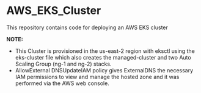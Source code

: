 # AWS_EKS_Cluster
This repository contains code for deploying an AWS EKS cluster

__NOTE:__
- This Cluster is provisioned in the us-east-2 region with eksctl using the eks-cluster file which also creates the managed-cluster and two Auto Scaling Group (ng-1 and ng-2) stacks.
- AllowExternal DNSUpdateIAM  policy gives ExternalDNS the necessary IAM permissions to view and manage the hosted zone and it was performed via the AWS web console.
